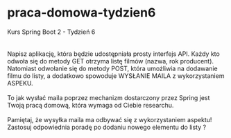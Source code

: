 # praca-domowa-tydzien6
Kurs Spring Boot 2 - Tydzień 6
<br><br><br>
Napisz aplikację, która będzie udostępniała prosty interfejs API. Każdy kto odwoła się do metody GET otrzyma listę filmów (nazwa, rok producent). Natomiast odwołanie się do metody POST, która umożliwia na dodawanie filmu do listy, a dodatkowo spowoduje WYSŁANIE MAILA z wykorzystaniem ASPEKU.
<br><br>
To jak wysłać maila poprzez mechanizm dostarczony przez Spring jest Twoją pracą domową, która wymaga od Ciebie researchu.
<br><br>
Pamiętaj, że wysyłka maila ma odbywać się z wykorzystaniem aspektu! Zastosuj odpowiednia poradę po dodaniu nowego elementu do listy ?
